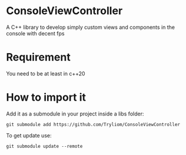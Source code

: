 # ConsoleViewController
A C++ library to develop simply custom views and components in the console with decent fps

# Requirement

You need to be at least in c++20

# How to import it

Add it as a submodule in your project inside a libs folder:

`git submodule add https://github.com/Tryliom/ConsoleViewController`

To get update use:

`git submodule update --remote`